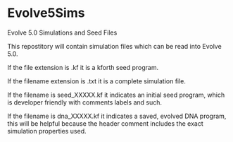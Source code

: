# Evolve5Sims
Evolve 5.0 Simulations and Seed Files

This repostitory will contain simulation files which can be read into Evolve 5.0.

If the file extension is .kf it is a kforth seed program.

If the filename extension is .txt it is a complete simulation file.

If the filename is seed_XXXXX.kf it indicates an initial seed program, which is developer friendly with comments
labels and such.

If the filename is dna_XXXXX.kf it indicates a saved, evolved DNA program, this will be helpful because the header
comment includes the exact simulation properties used.
